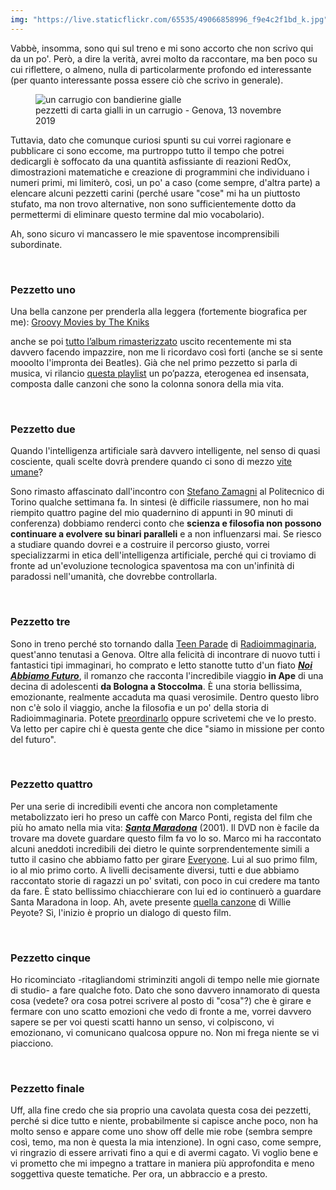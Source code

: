 ```yaml
---
img: "https://live.staticflickr.com/65535/49066858996_f9e4c2f1bd_k.jpg"
---
```

Vabbè, insomma, sono qui sul treno e mi sono accorto che non scrivo qui da un po'. Però, a dire la verità, avrei molto da raccontare, ma ben poco su cui riflettere, o almeno, nulla di particolarmente profondo ed interessante (per quanto interessante possa essere ciò che scrivo in generale).
<!--more-->
<figure><img src="{{ page.img }}" alt="un carrugio con bandierine gialle" /><figcaption>pezzetti di carta gialli in un carrugio - Genova, 13 novembre 2019</figcaption></figure>
Tuttavia, dato che comunque curiosi spunti su cui vorrei ragionare e pubblicare ci sono eccome, ma purtroppo tutto il tempo che potrei dedicargli è soffocato da una quantità asfissiante di reazioni RedOx, dimostrazioni matematiche e creazione di programmini che individuano i numeri primi, mi limiterò, così, un po' a caso (come sempre, d'altra parte) a elencare alcuni pezzetti carini (perché usare "cose" mi ha un piuttosto stufato, ma non trovo alternative, non sono sufficientemente dotto da permettermi di eliminare questo termine dal mio vocabolario).

Ah, sono sicuro vi mancassero le mie spaventose incomprensibili subordinate.

<br />

### Pezzetto uno

Una bella canzone per prenderla alla leggera (fortemente biografica per me): <a href="https://open.spotify.com/track/619hP9A3KpAzJA6f8iHGJz?si=3dF-uk6hSdSqQ4J0gP7EzQ" rel="noopener noreferrer" target="_blank">Groovy Movies by The Kniks</a>

anche se poi <a href="https://open.spotify.com/album/00ao0DAIYS0BNEbnbH0UCf?si=ct6pRlDhSXe3DZtguxZq1A" rel="noopener noreferrer" target="_blank">tutto l’album rimasterizzato</a> uscito recentemente mi sta davvero facendo impazzire, non me li ricordavo così forti (anche se si sente mooolto l'impronta dei Beatles). Già che nel primo pezzetto si parla di musica, vi rilancio <a href="https://open.spotify.com/playlist/5BlTNSfjxRYrJ2nJ9dl9WX?si=itErVJBOQQi1bPVmrhKhgA" rel="noopener noreferrer" target="_blank">questa playlist</a> un po’pazza, eterogenea ed insensata, composta dalle canzoni che sono la colonna sonora della mia vita.

<br />

### Pezzetto due

Quando l'intelligenza artificiale sarà davvero intelligente, nel senso di quasi cosciente, quali scelte dovrà prendere quando ci sono di mezzo <a href="https://www.theguardian.com/science/head-quarters/2016/dec/12/the-trolley-problem-would-you-kill-one-person-to-save-many-others" rel="noopener noreferrer" target="_blank">vite umane</a>?

Sono rimasto affascinato dall'incontro con <a href="https://it.wikipedia.org/wiki/Stefano_Zamagni" rel="noopener noreferrer" target="_blank">Stefano Zamagni</a> al Politecnico di Torino qualche settimana fa. In sintesi (è difficile riassumere, non ho mai riempito quattro pagine del mio quadernino di appunti in 90 minuti di conferenza) dobbiamo renderci conto che **scienza e filosofia non possono continuare a evolvere su binari paralleli** e a non influenzarsi mai. Se riesco a studiare quando dovrei e a costruire il percorso giusto, vorrei specializzarmi in etica dell'intelligenza artificiale, perché qui ci troviamo di fronte ad un'evoluzione tecnologica spaventosa ma con un'infinità di paradossi nell'umanità, che dovrebbe controllarla.

<br />

### Pezzetto tre

Sono in treno perché sto tornando dalla <a href="https://radioimmaginaria.it/teenparade2019" rel="noopener noreferrer" target="_blank">Teen Parade</a> di <a href="https://radioimmaginaria.it/" rel="noopener noreferrer" target="blank">Radioimmaginaria</a>, quest'anno tenutasi a Genova. Oltre alla felicità di incontrare di nuovo tutti i fantastici tipi immaginari, ho comprato e letto stanotte tutto d'un fiato <a href="http://www.marcosymarcos.com/libri/noi-abbiamo-futuro/" rel="noopener noreferrer" target="_blank">**_Noi Abbiamo Futuro_**</a>, il romanzo che racconta l'incredibile viaggio **in Ape** di una decina di adolescenti **da Bologna a Stoccolma**. È una storia bellissima, emozionante, realmente accaduta ma quasi verosimile. Dentro questo libro non c'è solo il viaggio, anche la filosofia e un po' della storia di Radioimmaginaria. Potete <a href="https://www.ibs.it/noi-abbiamo-futuro-libro-michele-ferrari/e/9788871689067" target="_blank" rel="noopener noreferrer">preordinarlo</a> oppure scrivetemi che ve lo presto. Va letto per capire chi è questa gente che dice "siamo in missione per conto del futuro".

<br />

### Pezzetto quattro

Per una serie di incredibili eventi che ancora non completamente metabolizzato ieri ho preso un caffè con Marco Ponti, regista del film che più ho amato nella mia vita: <a href="https://www.imdb.com/title/tt0289432/" rel="noopener noreferrer" target="_blank">_**Santa Maradona**_</a> (2001). Il DVD non è facile da trovare ma dovete guardare questo film fa vo lo so. Marco mi ha raccontato alcuni aneddoti incredibili dei dietro le quinte sorprendentemente simili a tutto il casino che abbiamo fatto per girare <a href="xplosionmind.tk/everyone" target="_blank">Everyone</a>. Lui al suo primo film, io al mio primo corto. A livelli decisamente diversi, tutti e due abbiamo raccontato storie di ragazzi un po' svitati, con poco in cui credere ma tanto da fare. È stato bellissimo chiacchierare con lui ed io continuerò a guardare Santa Maradona in loop. Ah, avete presente <a href="https://genius.com/16419580" target="_blank" rel="noopener noreferrer">quella canzone</a> di Willie Peyote? Sì, l'inizio è proprio un dialogo di questo film.

<br />

### Pezzetto cinque

Ho ricominciato -ritagliandomi striminziti angoli di tempo nelle mie giornate di studio- a fare qualche foto. Dato che sono davvero innamorato di questa cosa (vedete? ora cosa potrei scrivere al posto di "cosa"?) che è girare e fermare con uno scatto emozioni che vedo di fronte a me, vorrei davvero sapere se per voi questi scatti hanno un senso, vi colpiscono, vi emozionano, vi comunicano qualcosa oppure no. Non mi frega niente se vi piacciono.

<br />

### Pezzetto finale

Uff, alla fine credo che sia proprio una cavolata questa cosa dei pezzetti, perché si dice tutto e niente, probabilmente si capisce anche poco, non ha molto senso e appare come uno show off delle mie robe (sembra sempre così, temo, ma non è questa la mia intenzione). In ogni caso, come sempre, vi ringrazio di essere arrivati fino a qui e di avermi cagato. Vi voglio bene e vi prometto che mi impegno a trattare in maniera più approfondita e meno soggettiva queste tematiche. Per ora, un abbraccio e a presto.

